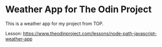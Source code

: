 # Weather App for The Odin Project

This is a weather app for my project from TOP.

Lesson: https://www.theodinproject.com/lessons/node-path-javascript-weather-app
